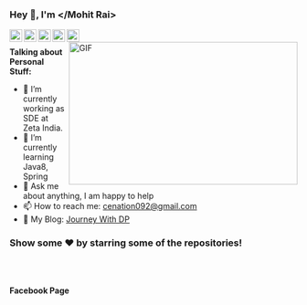 ### Hey 👋, I'm </Mohit Rai>

<a href="https://www.linkedin.com/in/mohit-rai-4aa576167/">
  <img align="left" alt="Mohit's LinkdeIN" width="22px" src="https://cdn.jsdelivr.net/npm/simple-icons@v3/icons/linkedin.svg" />
</a>
<a href="https://www.instagram.com/mohitrai092/">
  <img align="left" alt="Mohit's Insta" width="22px" src="https://cdn.jsdelivr.net/npm/simple-icons@v3/icons/instagram.svg" />
</a>
<a href="https://twitter.com/mohitra80164204">
  <img align="left" alt="Mohit Rai | Twitter" width="22px" src="https://cdn.jsdelivr.net/npm/simple-icons@v3/icons/twitter.svg" />
</a>
<a href="https://www.quora.com/profile/Mohit-Rai-41">
  <img align="left" alt="Mohit Rai | Quora" width="22px" src="https://cdn.jsdelivr.net/npm/simple-icons@v3/icons/quora.svg" />
</a>
<a href="https://www.facebook.com/cenation092">
  <img align="left" alt="Mohit Rai | Facebook" width="22px" src="https://cdn.jsdelivr.net/npm/simple-icons@v3/icons/facebook.svg" />
</a>

<br/>

<!-- https://media.giphy.com/media/SWoSkN6DxTszqIKEqv/giphy.gif -->
<img align="right" height="250" width="400" alt="GIF" src="https://miro.medium.com/max/1360/1*IRGHmiGsa16stedQvIaZfw.gif" />

**Talking about Personal Stuff:**

- 🔭 I’m currently working as SDE at Zeta India.
- 🌱 I’m currently learning Java8, Spring
- 💬 Ask me about anything, I am happy to help
- 📫 How to reach me: [cenation092@gmail.com](mailto:cenation092@gmail.com)
- 🔗 My Blog: [Journey With DP](http://journeywithdp.blogspot.com/)

### Show some ❤️ by starring some of the repositories!

<div>
  <script src="https://apis.google.com/js/platform.js"></script>

<div class="g-ytsubscribe" data-channelid="UCoEt3glB4rWSq5zEhSGhUWA" data-layout="full" data-count="default"></div>

<br />
<br />

<span style="font-weight:bold;">Facebook Page </span>
<br />
<center><div class="fb-page" data-href="https://www.facebook.com/FunWithGoCode/?modal=admin_todo_tour" data-width="360" data-small-header="false" data-adapt-container-width="true" data-hide-cover="false" data-show-facepile="true"></div></center>
</div>

